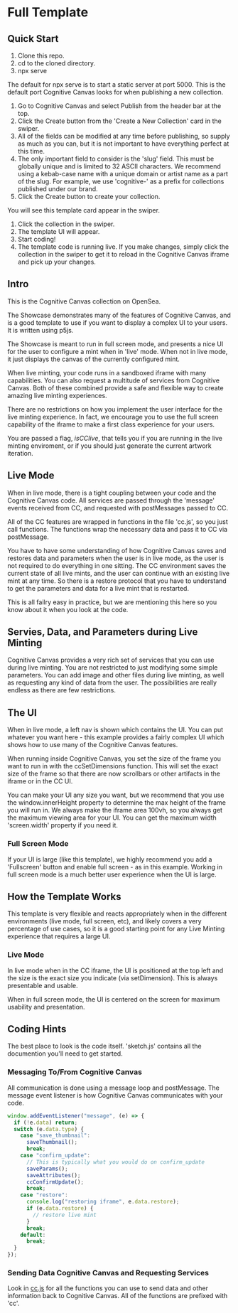 # Full Template

## Quick Start

1. Clone this repo.
2. cd to the cloned directory.
3. npx serve

The default for npx serve is to start a static server at port 5000. This is the default port Cognitive Canvas looks for
when publishing a new collection.

1. Go to Cognitive Canvas and select Publish from the header bar at the top.
2. Click the Create button from the 'Create a New Collection' card in the swiper.
3. All of the fields can be modified at any time before publishing, so supply as much as you can, but it is
   not important to have everything perfect at this time.
4. The only important field to consider is the 'slug' field. This must be globally unique and is limited to 32
   ASCII characters. We recommend using a kebab-case name with a unique domain or artist name as a part of the slug.
   For example, we use 'cognitive-' as a prefix for collections published under our brand.
5. Click the Create button to create your collection.

You will see this template card appear in the swiper.

1. Click the collection in the swiper.
2. The template UI will appear.
3. Start coding!
4. The template code is running live. If you make changes, simply click the collection in the swiper
   to get it to reload in the Cognitive Canvas iframe and pick up your changes.

## Intro

This is the Cognitive Canvas collection on OpenSea.

The Showcase demonstrates many of the features of Cognitive Canvas, and is a good template to use if you want to
display a complex UI to your users. It is written using p5js.

The Showcase is meant to run in full screen mode, and presents a nice UI for the user to configure a mint when in 'live' mode.
When not in live mode, it just displays the canvas of the currently configured mint.

When live minting, your code runs in a sandboxed iframe with many capabilities. You can also request a multitude of services
from Cognitive Canvas. Both of these combined provide a safe and flexible way to create amazing live minting experiences.

There are no restrictions on how you implement the user interface for the live minting experience. In fact,
we encourage you to use the full screen capability of the iframe to make a first class experience for your users.

You are passed a flag, <i>isCClive</i>, that tells you if you are running in the live minting enviroment, or if you should
just generate the current artwork iteration.

## Live Mode

When in live mode, there is a tight coupling between your code and the Cognitive Canvas code. All services are passed through
the 'message' events received from CC, and requested with postMessages passed to CC.

All of the CC features are wrapped in functions in the file 'cc.js', so you just call functions. The functions wrap the necessary
data and pass it to CC via postMessage.

You have to have some understanding of how Cognitive Canvas saves and restores data and parameters when the user is in live mode, as
the user is not required to do everything in one sitting. The CC environment saves the current state of all live mints, and the
user can continue with an existing live mint at any time. So there is a restore protocol that you have to understand to get the
parameters and data for a live mint that is restarted.

This is all failry easy in practice, but we are mentioning this here so you know about it when you look at the code.

## Servies, Data, and Parameters during Live Minting

Cognitive Canvas provides a very rich set of services that you can use during live minting. You are not restricted to just
modifying some simple parameters. You can add image and other files during live minting, as well as requesting any
kind of data from the user. The possibilities are really endless as there are few restrictions.

## The UI

When in live mode, a left nav is shown which contains the UI. You can put whatever you want here - this example provides
a fairly complex UI which shows how to use many of the Cognitive Canvas features.

When running inside Cognitive Canvas, you set the size of the frame you want to run in with the ccSetDimensions function. This
will set the exact size of the frame so that there are now scrollbars or other artifacts in the iframe or in the CC UI.

You can make your UI any size you want, but we recommend that you use the window.innerHeight property to determine the max
height of the frame you will run in. We always make the iframe area 100vh, so you always get the maximum viewing area for
your UI. You can get the maximum width 'screen.width' property if you need it.

### Full Screen Mode

If your UI is large (like this template), we highly recommend you add a 'Fullscreen' button and enable full screen - as in this
example. Working in full screen mode is a much better user experience when the UI is large.

## How the Template Works

This template is very flexible and reacts appropriately when in the different environments (live mode, full screen, etc), and
likely covers a very percentage of use cases, so it is a good starting point for any Live Minting experience that requires a
large UI.

### Live Mode

In live mode when in the CC iframe, the UI is positioned at the top left and the size is the exact size you indicate (via setDimension).
This is always presentable and usable.

When in full screen mode, the UI is centered on the screen for maximum usability and presentation.

## Coding Hints

The best place to look is the code itself. 'sketch.js' contains all the documention you'll need to get started.

### Messaging To/From Cognitive Canvas

All communication is done using a message loop and postMessage. The message event listener is how Cognitive Canvas
communicates with your code.

```javascript
window.addEventListener("message", (e) => {
  if (!e.data) return;
  switch (e.data.type) {
    case "save_thumbnail":
      saveThumbnail();
      break;
    case "confirm_update":
      // This is typically what you would do on confirm_update
      saveParams();
      saveAttributes();
      ccConfirmUpdate();
      break;
    case "restore":
      console.log("restoring iframe", e.data.restore);
      if (e.data.restore) {
        // restore live mint
      }
      break;
    default:
      break;
  }
});
```

### Sending Data Cognitive Canvas and Requesting Services

Look in [cc.js](./cc.js) for all the functions you can use to send data and other information back to Cognitive Canvas. All of the functions
are prefixed with 'cc'.
